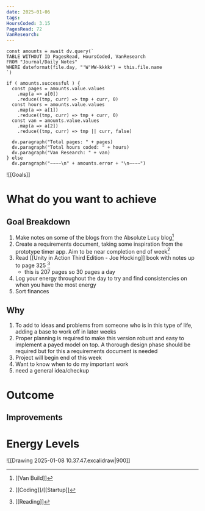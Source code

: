 ```yaml
---
date: 2025-01-06
tags: 
HoursCoded: 3.15
PagesRead: 72
VanResearch:
---
```

```dataviewjs
const amounts = await dv.query(`
TABLE WITHOUT ID PagesRead, HoursCoded, VanResearch
FROM "Journal/Daily Notes"
WHERE dateformat(file.day, "'W'WW-kkkk") = this.file.name
`)

if ( amounts.successful ) {
  const pages = amounts.value.values
    .map(a => a[0])
    .reduce((tmp, curr) => tmp + curr, 0)
  const hours = amounts.value.values
    .map(a => a[1])
    .reduce((tmp, curr) => tmp + curr, 0)
  const van = amounts.value.values
    .map(a => a[2])
    .reduce((tmp, curr) => tmp || curr, false)

  dv.paragraph("Total pages: " + pages)
  dv.paragraph("Total hours coded: " + hours)
  dv.paragraph("Van Research: " + van)
} else
  dv.paragraph("~~~~\n" + amounts.error + "\n~~~~")

```

![[Goals]]
# What do you want to achieve
## Goal Breakdown
1. Make notes on some of the blogs from the Absolute Lucy blog[^1]
2. Create a requirements document, taking some inspiration from the prototype timer app. Aim to be near completion end of week[^2]
3. Read [[Unity in Action Third Edition - Joe Hocking]] book with notes up to page 325 [^3]
	- this is 207 pages so 30 pages a day
4. Log your energy throughout the day to try and find consistencies on when you have the most energy
5. Sort finances
## Why
1. To add to ideas and problems from someone who is in this type of life, adding a base to work off in later weeks 
2. Proper planning is required to make this version robust and easy to implement a payed model on top. A thorough design phase should be required but for this a requirements document is needed
3. Project will begin end of this week
4. Want to know when to do my important work
5. need a general idea/checkup 
# Outcome

## Improvements

# Energy Levels
![[Drawing 2025-01-08 10.37.47.excalidraw|900]]

[^1]: [[Van Build]]
[^2]: [[Coding]]/[[Startup]]
[^3]: [[Reading]]